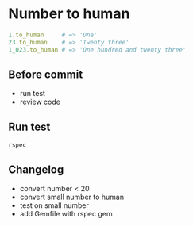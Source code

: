 # Number to human

```ruby
1.to_human     # => 'One'
23.to_human    # => 'Twenty three'
1_023.to_human # => 'One hundred and twenty three'
```

## Before commit
* run test
* review code

## Run test
```rspec```

## Changelog
- convert number < 20
- convert small number to human
- test on small number
- add Gemfile with rspec gem
